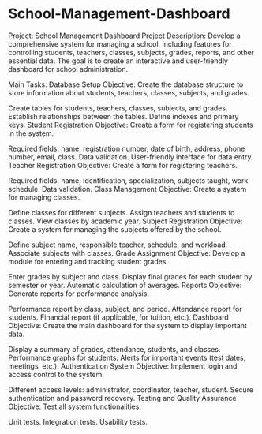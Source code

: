 # School-Management-Dashboard
Project: School Management Dashboard Project Description: Develop a comprehensive system for managing a school, including features for controlling students, teachers, classes, subjects, grades, reports, and other essential data. The goal is to create an interactive and user-friendly dashboard for school administration.

Main Tasks:
Database Setup
Objective: Create the database structure to store information about students, teachers, classes, subjects, and grades.

Create tables for students, teachers, classes, subjects, and grades.
Establish relationships between the tables.
Define indexes and primary keys.
Student Registration
Objective: Create a form for registering students in the system.

Required fields: name, registration number, date of birth, address, phone number, email, class.
Data validation.
User-friendly interface for data entry.
Teacher Registration
Objective: Create a form for registering teachers.

Required fields: name, identification, specialization, subjects taught, work schedule.
Data validation.
Class Management
Objective: Create a system for managing classes.

Define classes for different subjects.
Assign teachers and students to classes.
View classes by academic year.
Subject Registration
Objective: Create a system for managing the subjects offered by the school.

Define subject name, responsible teacher, schedule, and workload.
Associate subjects with classes.
Grade Assignment
Objective: Develop a module for entering and tracking student grades.

Enter grades by subject and class.
Display final grades for each student by semester or year.
Automatic calculation of averages.
Reports
Objective: Generate reports for performance analysis.

Performance report by class, subject, and period.
Attendance report for students.
Financial report (if applicable, for tuition, etc.).
Dashboard
Objective: Create the main dashboard for the system to display important data.

Display a summary of grades, attendance, students, and classes.
Performance graphs for students.
Alerts for important events (test dates, meetings, etc.).
Authentication System
Objective: Implement login and access control to the system.

Different access levels: administrator, coordinator, teacher, student.
Secure authentication and password recovery.
Testing and Quality Assurance
Objective: Test all system functionalities.

Unit tests.
Integration tests.
Usability tests.
